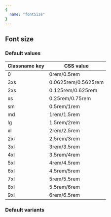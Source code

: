 ```yaml
---
{
  name: "fontSize"
}
---
```


## Font size

### Default values
<!-- defaults.values.start -->
|Classname key|CSS value          |
|-------------|-------------------|
|0            |0rem/0.5rem        |
|3xs          |0.0625rem/0.5625rem|
|2xs          |0.125rem/0.625rem  |
|xs           |0.25rem/0.75rem    |
|sm           |0.5rem/1rem        |
|md           |1rem/1.5rem        |
|lg           |1.5rem/2rem        |
|xl           |2rem/2.5rem        |
|2xl          |2.5rem/3rem        |
|3xl          |3rem/3.5rem        |
|4xl          |3.5rem/4rem        |
|5xl          |4rem/4.5rem        |
|6xl          |4.5rem/5rem        |
|7xl          |5rem/5.5rem        |
|8xl          |5.5rem/6rem        |
|9xl          |6rem/6.5rem        |

<!-- defaults.values.end -->


### Default variants
<!-- defaults.variants.start -->

<!-- defaults.variants.end -->

